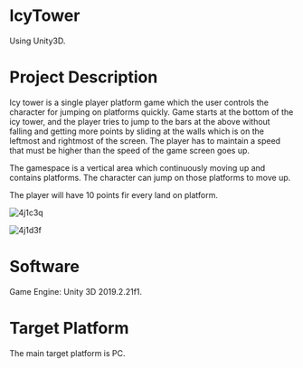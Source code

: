 # IcyTower

Using Unity3D.

# Project Description
Icy tower is a single player platform game which the user controls the character for jumping on platforms quickly. Game starts at the bottom of the icy tower, and the player tries to jump to the bars at the above without falling and getting more points by sliding at the walls which is on the leftmost and rightmost of the screen. The player has to maintain a speed that must be higher than the speed of the game screen goes up.

The gamespace is a vertical area which continuously moving up and contains platforms. The character can jump on those platforms to move up.

The player will have 10 points fir every land on platform.

![4j1c3q](https://user-images.githubusercontent.com/63601829/96461648-4e373000-122d-11eb-8733-f1ae030741c0.gif)

![4j1d3f](https://user-images.githubusercontent.com/63601829/96462456-41670c00-122e-11eb-8d8c-a81e917b4091.gif)

# Software
Game Engine:
Unity 3D 2019.2.21f1.

# Target Platform
The main target platform is PC.
